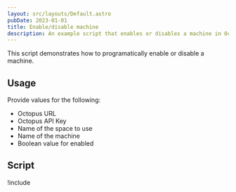```yaml
---
layout: src/layouts/Default.astro
pubDate: 2023-01-01
title: Enable/disable machine
description: An example script that enables or disables a machine in Octopus.
---
```


This script demonstrates how to programatically enable or disable a machine.

## Usage

Provide values for the following:

- Octopus URL
- Octopus API Key
- Name of the space to use
- Name of the machine
- Boolean value for enabled

## Script

!include <enable-disable-machine-scripts>